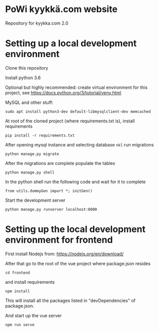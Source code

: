 # PoWi kyykkä.com website

Repository for kyykka.com 2.0



# Setting up a local development environment

Clone this repository

Install python 3.6

Optional but highly recommended: create virtual environment for this project, see https://docs.python.org/3/tutorial/venv.html

MySQL and other stuff:

`sudo apt install python3-dev default-libmysqlclient-dev memcached`

At root of the cloned project (where requirements.txt is), install requirements

`pip install -r requirements.txt`

After opening mysql instance and selecting database `nkl` run migrations

`python manage.py migrate`

After the migrations are complete populate the tables

`python manage.py shell`

In the python shell run the following code and wait for it to complete

`from utils.dummyGen import *; initGen()`

Start the development server

`python manage.py runserver localhost:8000`

# Setting up the local development environment for frontend

First install Nodejs from:
https://nodejs.org/en/download/

After that go to the root of the vue project where package.json resides

`cd frontend`

and install requirements

`npm install`

This will install all the packages listed in "devDependencies" of package.json.

And start up the vue server

`npm run serve`
